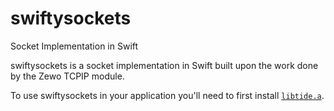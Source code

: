 # swiftysockets
Socket Implementation in Swift

swiftysockets is a socket implementation in Swift built upon the work done by the Zewo TCPIP module.

To use swiftysockets in your application you'll need to first install [`libtide.a`](https://github.com/iachievedit/Tide).
